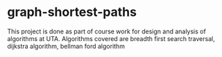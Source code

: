 # graph-shortest-paths
This project is done as part of course work for design and analysis of algorithms at UTA. Algorithms covered are breadth first search traversal, dijkstra algorithm, bellman ford algorithm
